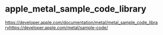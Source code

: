 # apple_metal_sample_code_library
https://developer.apple.com/documentation/metal/metal_sample_code_libraryhttps://developer.apple.com/metal/sample-code/
